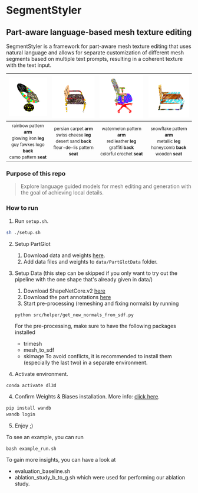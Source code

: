# SegmentStyler
## Part-aware language-based mesh texture editing
SegmentStyler is a framework for part-aware mesh texture editing that uses natural language and allows for separate customization of different mesh segments based on multiple text prompts, resulting in a coherent texture with the text input.

<div align="center">

| <img src="/data/img/example_chair_1.gif" width="120"> | <img src="/data/img/example_chair_2.gif" width="120"> | <img src="/data/img/example_chair_3.gif" width="120"> | <img src="/data/img/example_chair_4.gif" width="120"> | 
| :--: | :--: | :--: | :--: |
| <small align="center">rainbow pattern **arm**<br>glowing iron **leg**<br>guy fawkes logo **back**<br>camo pattern **seat**</small> | <small align="center">persian carpet **arm**<br>swiss cheese **leg**<br>desert sand **back**<br>fleur-de-lis pattern **seat**</small> | <small align="center">watermelon pattern **arm**<br>red leather **leg**<br>graffiti **back**<br>colorful crochet **seat**</small> | <small align="center">snowflake pattern **arm**<br>metallic **leg**<br>honeycomb **back**<br>wooden **seat**</small> |

</div>

### Purpose of this repo

> Explore language guided models for mesh editing and generation with the goal of achieving local details. 

### How to run

1. Run `setup.sh`.

```bash
sh ./setup.sh
```

2. Setup PartGlot 

    1. Download data and weights [here](https://drive.google.com/drive/folders/1jvPclGP5Dg0653wrMvN8WX9am7txZJu8).
    2. Add data files and weights to `data/PartGlotData` folder.

3. Setup Data (this step can be skipped if you only want to try out the pipeline with the one shape that's already given in data/)
    1. Download ShapeNetCore.v2 [here](https://shapenet.org/)
    2. Download the part annotations [here](https://shapenet.cs.stanford.edu/ericyi/shapenetcore_partanno_segmentation_benchmark_v0.zip)
    3. Start pre-processing (remeshing and fixing normals) by running 
    ```
    python src/helper/get_new_normals_from_sdf.py
    ```
    For the pre-processing, make sure to have the following packages installed
    - trimesh
    - mesh_to_sdf
    - skimage
    To avoid conflicts, it is recommended to install them (especially the last two) in a separate environment.
    
3. Activate environment.

```bash
conda activate dl3d
```

4. Confirm Weights & Biases installation. More info: [click here](https://wandb.ai/quickstart/pytorch).

```bash
pip install wandb
wandb login
```

5. Enjoy ;)

To see an example, you can run
```
bash example_run.sh
```

To gain more insights, you can have a look at
- evaluation_baseline.sh
- ablation_study_b_to_g.sh
which were used for performing our ablation study.
